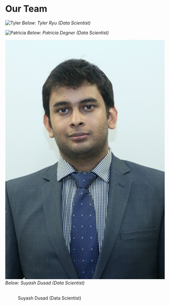 # Our Team

![Tyler](img/tyler.png)
*Below: Tyler Ryu (Data Scientist)*

![Patricia](img/patti.png)
*Below: Patricia Degner (Data Scientist)*

![Suyash](img/suyash.jpg)
*Below: Suyash Dusad (Data Scientist)*

<figure>
  <img/suyash.jpg" width="300" />
  <figcaption>Suyash Dusad (Data Scientist)</figcaption>
</figure>
